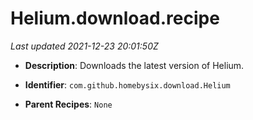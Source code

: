# Helium.download.recipe

_Last updated 2021-12-23 20:01:50Z_

- **Description**: Downloads the latest version of Helium.

- **Identifier**: `com.github.homebysix.download.Helium`

- **Parent Recipes**: `None`
